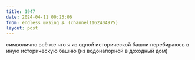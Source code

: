 ```yaml
---
title: 1947
date: 2024-04-11 00:23:06
from: endless шизing ⍼ (channel1162404975)
layout: post
---
```


символично всё же что я из одной исторической башни перебираюсь в иную историческую башню (из водонапорной в доходный дом)
